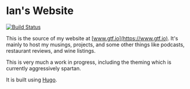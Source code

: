 # Ian's Website

[![Build Status](https://ci.gtf.io/api/badges/gfarrell/gtf.io/status.svg)](https://ci.gtf.io/gfarrell/gtf.io)

This is the source of my website at [www.gtf.io](https://www.gtf.io). It's
mainly to host my musings, projects, and some other things like podcasts,
restaurant reviews, and wine listings.

This is very much a work in progress, including the theming which is currently
aggressively spartan.

It is built using [Hugo](https://gohugo.io).
